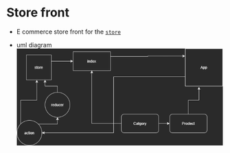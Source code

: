 # Store front

- E commerce store front for the [`store`](https://jallad-storefront.netlify.app)

- uml diagram ![36](36.drawio.png)

